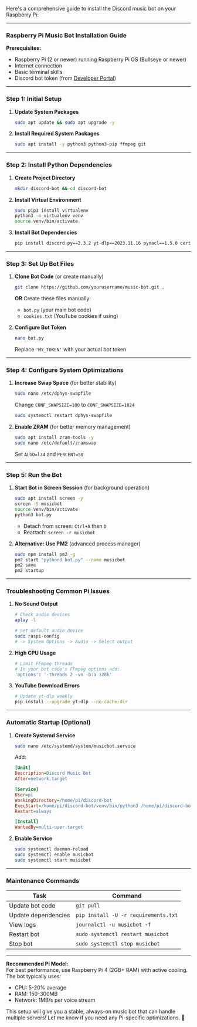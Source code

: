 Here's a comprehensive guide to install the Discord music bot on your Raspberry Pi:

---

### **Raspberry Pi Music Bot Installation Guide**

**Prerequisites:**
- Raspberry Pi (2 or newer) running Raspberry Pi OS (Bullseye or newer)
- Internet connection
- Basic terminal skills
- Discord bot token (from [Developer Portal](https://discord.com/developers/applications))

---

### **Step 1: Initial Setup**
1. **Update System Packages**
   ```bash
   sudo apt update && sudo apt upgrade -y
   ```

2. **Install Required System Packages**
   ```bash
   sudo apt install -y python3 python3-pip ffmpeg git
   ```

---

### **Step 2: Install Python Dependencies**
1. **Create Project Directory**
   ```bash
   mkdir discord-bot && cd discord-bot
   ```

2. **Install Virtual Environment**
   ```bash
   sudo pip3 install virtualenv
   python3 -m virtualenv venv
   source venv/bin/activate
   ```

3. **Install Bot Dependencies**
   ```bash
   pip install discord.py==2.3.2 yt-dlp==2023.11.16 pynacl==1.5.0 certifi
   ```

---

### **Step 3: Set Up Bot Files**
1. **Clone Bot Code** (or create manually)
   ```bash
   git clone https://github.com/yourusername/music-bot.git .
   ```
   **OR** Create these files manually:
   - `bot.py` (your main bot code)
   - `cookies.txt` (YouTube cookies if using)

2. **Configure Bot Token**
   ```bash
   nano bot.py
   ```
   Replace `'MY_TOKEN'` with your actual bot token

---

### **Step 4: Configure System Optimizations**
1. **Increase Swap Space** (for better stability)
   ```bash
   sudo nano /etc/dphys-swapfile
   ```
   Change `CONF_SWAPSIZE=100` to `CONF_SWAPSIZE=1024`
   ```bash
   sudo systemctl restart dphys-swapfile
   ```

2. **Enable ZRAM** (for better memory management)
   ```bash
   sudo apt install zram-tools -y
   sudo nano /etc/default/zramswap
   ```
   Set `ALGO=lz4` and `PERCENT=50`

---

### **Step 5: Run the Bot**
1. **Start Bot in Screen Session** (for background operation)
   ```bash
   sudo apt install screen -y
   screen -S musicbot
   source venv/bin/activate
   python3 bot.py
   ```
   - Detach from screen: `Ctrl+A` then `D`
   - Reattach: `screen -r musicbot`

2. **Alternative: Use PM2** (advanced process manager)
   ```bash
   sudo npm install pm2 -g
   pm2 start "python3 bot.py" --name musicbot
   pm2 save
   pm2 startup
   ```

---

### **Troubleshooting Common Pi Issues**
1. **No Sound Output**
   ```bash
   # Check audio devices
   aplay -l
   
   # Set default audio device
   sudo raspi-config
   # -> System Options -> Audio -> Select output
   ```

2. **High CPU Usage**
   ```bash
   # Limit FFmpeg threads
   # In your bot code's FFmpeg options add:
   'options': '-threads 2 -vn -b:a 128k'
   ```

3. **YouTube Download Errors**
   ```bash
   # Update yt-dlp weekly
   pip install --upgrade yt-dlp --no-cache-dir
   ```

---

### **Automatic Startup (Optional)**
1. **Create Systemd Service**
   ```bash
   sudo nano /etc/systemd/system/musicbot.service
   ```
   Add:
   ```ini
   [Unit]
   Description=Discord Music Bot
   After=network.target

   [Service]
   User=pi
   WorkingDirectory=/home/pi/discord-bot
   ExecStart=/home/pi/discord-bot/venv/bin/python3 /home/pi/discord-bot/bot.py
   Restart=always

   [Install]
   WantedBy=multi-user.target
   ```

2. **Enable Service**
   ```bash
   sudo systemctl daemon-reload
   sudo systemctl enable musicbot
   sudo systemctl start musicbot
   ```

---

### **Maintenance Commands**
| Task                    | Command                          |
|-------------------------|----------------------------------|
| Update bot code         | `git pull`                       |
| Update dependencies     | `pip install -U -r requirements.txt` |
| View logs               | `journalctl -u musicbot -f`      |
| Restart bot             | `sudo systemctl restart musicbot`|
| Stop bot                | `sudo systemctl stop musicbot`   |

---

**Recommended Pi Model:**  
For best performance, use Raspberry Pi 4 (2GB+ RAM) with active cooling. The bot typically uses:
- CPU: 5-20% average
- RAM: 150-300MB
- Network: 1MB/s per voice stream

This setup will give you a stable, always-on music bot that can handle multiple servers! Let me know if you need any Pi-specific optimizations. 🍓
